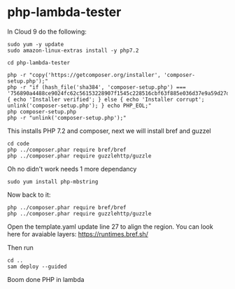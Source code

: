 # php-lambda-tester

In Cloud 9 do the following:

```
sudo yum -y update
sudo amazon-linux-extras install -y php7.2

cd php-lambda-tester

php -r "copy('https://getcomposer.org/installer', 'composer-setup.php');"
php -r "if (hash_file('sha384', 'composer-setup.php') === '756890a4488ce9024fc62c56153228907f1545c228516cbf63f885e036d37e9a59d27d63f46af1d4d07ee0f76181c7d3') { echo 'Installer verified'; } else { echo 'Installer corrupt'; unlink('composer-setup.php'); } echo PHP_EOL;"
php composer-setup.php
php -r "unlink('composer-setup.php');"
```

This installs PHP 7.2 and composer, next we will install bref and guzzel

```
cd code
php ../composer.phar require bref/bref
php ../composer.phar require guzzlehttp/guzzle
```

Oh no didn't work needs 1 more dependancy
```
sudo yum install php-mbstring
```

Now back to it:  
```
php ../composer.phar require bref/bref
php ../composer.phar require guzzlehttp/guzzle
```

Open the template.yaml update line 27 to align the region. You can look here for avaiable layers: https://runtimes.bref.sh/

Then run

```
cd ..
sam deploy --guided
```

Boom done PHP in lambda
